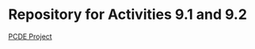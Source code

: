 # Repository for Activities 9.1 and 9.2

<a href = "https://github.com/akhvedelidze/PCDE-Activity-9.1"> PCDE Project</a>
